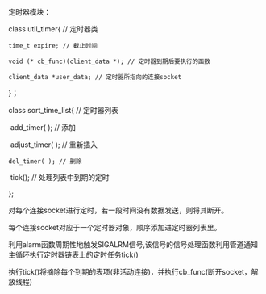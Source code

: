 定时器模块：

class util_timer{ // 定时器类

 	time_t expire; // 截止时间

 	void (* cb_func)(client_data *); // 定时器到期后要执行的函数

 	client_data *user_data; // 定时器所指向的连接socket

}；

class sort_time_list{ // 定时器列表 

​	 add_timer( ); // 添加

​	 adjust_timer( ); // 重新插入

 	del_timer( ); // 删除

​	 tick(); // 处理列表中到期的定时

};

对每个连接socket进行定时，若一段时间没有数据发送，则将其断开。

每个连接socket对应于一个定时器对象，顺序添加进定时器列表里。

利用alarm函数周期性地触发SIGALRM信号,该信号的信号处理函数利用管道通知主循环执行定时器链表上的定时任务tick()

执行tick()将摘除每个到期的表项(非活动连接)，并执行cb_func(断开socket，解放线程)